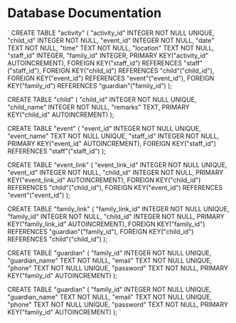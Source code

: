# Database Documentation
`
CREATE TABLE "activity" (
	"activity_id"	INTEGER NOT NULL UNIQUE,
	"child_id"	INTEGER NOT NULL,
	"event_id"	INTEGER NOT NULL,
	"date"	TEXT NOT NULL,
	"time"	TEXT NOT NULL,
	"location"	TEXT NOT NULL,
	"staff_id"	INTEGER,
	"family_id"	INTEGER,
	PRIMARY KEY("activity_id" AUTOINCREMENT),
	FOREIGN KEY("staff_id") REFERENCES "staff"("staff_id"),
	FOREIGN KEY("child_id") REFERENCES "child"("child_id"),
	FOREIGN KEY("event_id") REFERENCES "event"("event_id"),
	FOREIGN KEY("family_id") REFERENCES "guardian"("family_id")
);

CREATE TABLE "child" (
	"child_id"	INTEGER NOT NULL UNIQUE,
	"child_name"	INTEGER NOT NULL,
	"remarks"	TEXT,
	PRIMARY KEY("child_id" AUTOINCREMENT)
);

CREATE TABLE "event" (
	"event_id"	INTEGER NOT NULL UNIQUE,
	"event_name"	TEXT NOT NULL UNIQUE,
	"staff_id"	INTEGER NOT NULL,
	PRIMARY KEY("event_id" AUTOINCREMENT),
	FOREIGN KEY("staff_id") REFERENCES "staff"("staff_id")
);

CREATE TABLE "event_link" (
	"event_link_id"	INTEGER NOT NULL UNIQUE,
	"event_id"	INTEGER NOT NULL,
	"child_id"	INTEGER NOT NULL,
	PRIMARY KEY("event_link_id" AUTOINCREMENT),
	FOREIGN KEY("child_id") REFERENCES "child"("child_id"),
	FOREIGN KEY("event_id") REFERENCES "event"("event_id")
);

CREATE TABLE "family_link" (
	"family_link_id"	INTEGER NOT NULL UNIQUE,
	"family_id"	INTEGER NOT NULL,
	"child_id"	INTEGER NOT NULL,
	PRIMARY KEY("family_link_id" AUTOINCREMENT),
	FOREIGN KEY("family_id") REFERENCES "guardian"("family_id"),
	FOREIGN KEY("child_id") REFERENCES "child"("child_id")
);

CREATE TABLE "guardian" (
	"family_id"	INTEGER NOT NULL UNIQUE,
	"guardian_name"	TEXT NOT NULL,
	"email"	TEXT NOT NULL UNIQUE,
	"phone"	TEXT NOT NULL UNIQUE,
	"password"	TEXT NOT NULL,
	PRIMARY KEY("family_id" AUTOINCREMENT)
);

CREATE TABLE "guardian" (
	"family_id"	INTEGER NOT NULL UNIQUE,
	"guardian_name"	TEXT NOT NULL,
	"email"	TEXT NOT NULL UNIQUE,
	"phone"	TEXT NOT NULL UNIQUE,
	"password"	TEXT NOT NULL,
	PRIMARY KEY("family_id" AUTOINCREMENT)
);
`